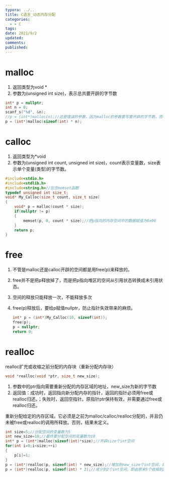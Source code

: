 ```yaml
---
typora: ../..
title: C语言_动态内存分配
categories:
  - - C
tags: 
date: 2021/9/2
updated: 
comments: 
published:
---
```

# malloc

1. 返回类型为void *
2. 参数为(unsigned int size)，表示总共要开辟的字节数

```c
int* p = nullptr;
int n = 0;
scanf_s("%d", &n);
//p = (int*)malloc(n);//这是错误的参数，因为malloc的参数要写要开辟的字节数，而不是以变量数为单位。
p = (int*)malloc(sizeof(int) * n);
```



# calloc

1. 返回类型为*void
2. 参数为(unsigned int count, unsigned int size)，count表示变量数，size表示单个变量(类型)的字节数。

```c
#include<stdio.h>
#include<stdlib.h>
#include<string.h>//包含memset函数
typedef unsigned int size_t;
void* My_Calloc(size_t count, size_t size)
{
    void* p = malloc(count * size);
    if(nullptr != p)
    {
        memset(p, 0, count * size);//把p指向的内存空间中的数据赋值为0x00
    }
    return p;
}
```

# free

1. 不管是malloc还是calloc开辟的空间都是用free(p)来释放的。

2. free并不是把p释放掉了，而是把p指向堆区的空间从引用状态转换成未引用状态。

3. 空间的释放只能释放一次，不能释放多次

4. free(p)释放后，要给p赋值nullptr，防止指针失效带来的麻烦。

   ```c
   int* p = (int*)My_Calloc(10, sizeof(int));
   free(p);
   p = nullptr;
   return 0;
   ```

   

# realloc

realloc扩充或收缩之前分配的内存块（重新分配内存块）

```c
void *realloc(void *ptr, size_t new_size);
```
1. 参数中的ptr指向需要重新分配的内存区域的地址，new_size为新的字节数
2. 返回值：成功时，返回指向新分配内存的指针，返回的指针必须用free或realloc归还。；失败时，返回空指针。原指针ptr保持有效，并需要通过free或realloc归还。

重新分配给定的内存区域。它必须是之前为malloc/calloc/realloc分配的，并且仍未被free或realloc的调用所释放。否则，结果未定义。

```c
int size=5;//分配空间的变量数为5
int new_size=10;//最终要分配空间的变量数为10
int* p = (int*)malloc(sizeof(int)*size);//开辟size个int空间
for(int i=0;i<size;++i)
{
    p[i]=1;
}
p = (int*)realloc(p, sizeof(int) * new_size);//增加到new_size个int空间，即由原来5个扩充到10个
p = (int*)realloc(p, sizeof(int) * 2);//减少到2个int空间，即由原来5个收缩到2个
```


